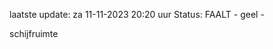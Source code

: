 laatste update: 
za 11-11-2023 20:20   uur 
Status: FAALT - geel - 
<div class="service Y">schijfruimte</div>